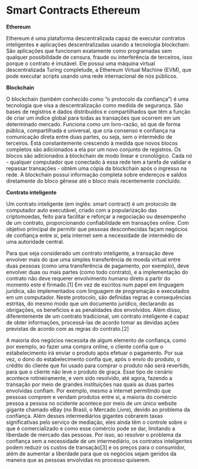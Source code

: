# Smart Contracts Ethereum

**Ethereum**

Ethereum é uma plataforma descentralizada capaz de executar contratos inteligentes e aplicações descentralizadas usando a tecnologia blockchain: São aplicações que funcionam exatamente como programadas sem qualquer possibilidade de censura, fraude ou interferência de terceiros, isso porque o contrato é imutável. Ele possui uma máquina virtual descentralizada Turing completude, a Ethereum Virtual Machine (EVM), que pode executar scripts usando uma rede internacional de nós públicos.

**Blockchain**

O blockchain (também conhecido como “o protocolo da confiança”) é uma tecnologia que visa a descentralização como medida de segurança. São bases de registros e dados distribuídos e compartilhados que têm a função de criar um índice global para todas as transações que ocorrem em um determinado mercado. Funciona como um livro-razão, só que de forma pública, compartilhada e universal, que cria consenso e confiança na comunicação direta entre duas partes, ou seja, sem o intermédio de terceiros. Está constantemente crescendo à medida que novos blocos completos são adicionados a ela por um novo conjunto de registros. Os blocos são adicionados à blockchain de modo linear e cronológico. Cada nó - qualquer computador que conectado à essa rede tem a tarefa de validar e repassar transações - obtém uma cópia da blockchain após o ingresso na rede. A blockchain possui informação completa sobre endereços e saldos diretamente do bloco gênese até o bloco mais recentemente concluído.

**Contrato inteligente**

Um contrato inteligente (em inglês: smart contract) é um protocolo de computador auto executável, criado com a popularização das criptomoedas, feito para facilitar e reforçar a negociação ou desempenho de um contrato, proporcionando confiabilidade em transações online. Com objetivo principal de permitir que pessoas desconhecidas façam negócios de confiança entre si, pela internet sem a necessidade de intermédio de uma autoridade central.

Para que seja considerado um contrato inteligente, a transação deve envolver mais do que uma simples transferência de moeda virtual entre duas pessoas (como uma transferência de pagamento, por exemplo), deve envolver duas ou mais partes (como todo contrato), e a implementação do contrato não deve requerer envolvimento humano direto a partir do momento este é firmado.[1] Em vez de escritos num papel em linguagem jurídica, são implementados com linguagem de programação e executados em um computador. Neste protocolo, são definidas regras e consequências estritas, do mesmo modo que um documento jurídico, declarando as obrigações, os benefícios e as penalidades dos envolvidos. Além disso, diferentemente de um contrato tradicional, um contrato inteligente é capaz de obter informações, processá-las de acordo tomar as devidas ações previstas de acordo com as regras do contrato.[2]

A maioria dos negócios necessita de algum elemento de confiança, como por exemplo, ao fazer uma compra online, o cliente confia que o estabelecimento irá enviar o produto após efetuar o pagamento. Por sua vez, o dono do estabelecimento confia que, após o envio do produto, o crédito do cliente que foi usado para comprar o produto não será revertido, para que o cliente não leve o produto de graça. Esse tipo de cenário acontece rotineiramente, e vem sido resolvido, até agora, fazendo a transação por meio de grandes instituições nas quais as duas partes envolvidas confiam. Por exemplo, mesmo a internet permitindo que pessoas comprem e vendam produtos entre si, a maioria do comércio pessoa a pessoa no ocidente acontece por meio de um único website gigante chamado eBay (no Brasil, o Mercado Livre), devido ao problema da confiança. Além desses intermediários gigantes cobrarem taxas significativas pelo serviço de mediação, eles ainda têm o controle sobre o que é comercializado e como esse comércio pode se dar, limitando a liberdade de mercado das pessoas. Por isso, ao resolver o problema da confiança sem a necessidade de um intermediário, os contratos inteligentes podem reduzir os custos de transação[3] e os preços para o consumidor, além de aumentar a liberdade para que os negócios sejam geridos da maneira que as pessoas envolvidas no processo quiserem.
